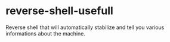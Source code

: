 # reverse-shell-usefull
Reverse shell that will automatically stabilize and tell you various informations about the machine.
